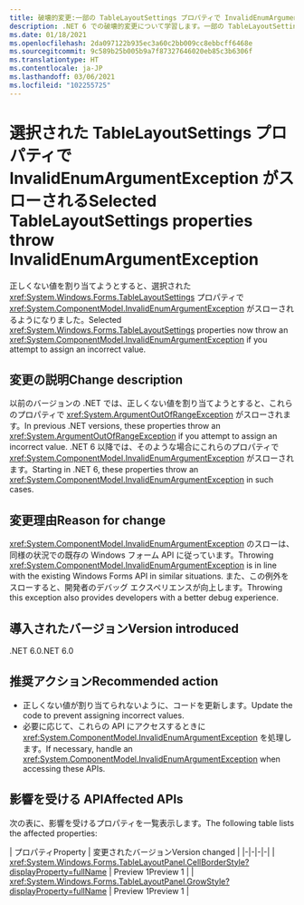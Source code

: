 ```yaml
---
title: 破壊的変更:一部の TableLayoutSettings プロパティで InvalidEnumArgumentException がスローされる
description: .NET 6 での破壊的変更について学習します。一部の TableLayoutSettings API で、無効な引数に対する InvalidEnumArgumentException がスローされるようになりました。
ms.date: 01/18/2021
ms.openlocfilehash: 2da097122b935ec3a60c2bb009cc8ebbcff6468e
ms.sourcegitcommit: 9c589b25b005b9a7f87327646020eb85c3b6306f
ms.translationtype: HT
ms.contentlocale: ja-JP
ms.lasthandoff: 03/06/2021
ms.locfileid: "102255725"
---
```

# <a name="selected-tablelayoutsettings-properties-throw-invalidenumargumentexception"></a><span data-ttu-id="1a36c-103">選択された TableLayoutSettings プロパティで InvalidEnumArgumentException がスローされる</span><span class="sxs-lookup"><span data-stu-id="1a36c-103">Selected TableLayoutSettings properties throw InvalidEnumArgumentException</span></span>

<span data-ttu-id="1a36c-104">正しくない値を割り当てようとすると、選択された <xref:System.Windows.Forms.TableLayoutSettings> プロパティで <xref:System.ComponentModel.InvalidEnumArgumentException> がスローされるようになりました。</span><span class="sxs-lookup"><span data-stu-id="1a36c-104">Selected <xref:System.Windows.Forms.TableLayoutSettings> properties now throw an <xref:System.ComponentModel.InvalidEnumArgumentException> if you attempt to assign an incorrect value.</span></span>

## <a name="change-description"></a><span data-ttu-id="1a36c-105">変更の説明</span><span class="sxs-lookup"><span data-stu-id="1a36c-105">Change description</span></span>

<span data-ttu-id="1a36c-106">以前のバージョンの .NET では、正しくない値を割り当てようとすると、これらのプロパティで <xref:System.ArgumentOutOfRangeException> がスローされます。</span><span class="sxs-lookup"><span data-stu-id="1a36c-106">In previous .NET versions, these properties throw an <xref:System.ArgumentOutOfRangeException> if you attempt to assign an incorrect value.</span></span> <span data-ttu-id="1a36c-107">.NET 6 以降では、そのような場合にこれらのプロパティで <xref:System.ComponentModel.InvalidEnumArgumentException> がスローされます。</span><span class="sxs-lookup"><span data-stu-id="1a36c-107">Starting in .NET 6, these properties throw an <xref:System.ComponentModel.InvalidEnumArgumentException> in such cases.</span></span>

## <a name="reason-for-change"></a><span data-ttu-id="1a36c-108">変更理由</span><span class="sxs-lookup"><span data-stu-id="1a36c-108">Reason for change</span></span>

<span data-ttu-id="1a36c-109"><xref:System.ComponentModel.InvalidEnumArgumentException> のスローは、同様の状況での既存の Windows フォーム API に従っています。</span><span class="sxs-lookup"><span data-stu-id="1a36c-109">Throwing <xref:System.ComponentModel.InvalidEnumArgumentException> is in line with the existing Windows Forms API in similar situations.</span></span> <span data-ttu-id="1a36c-110">また、この例外をスローすると、開発者のデバッグ エクスペリエンスが向上します。</span><span class="sxs-lookup"><span data-stu-id="1a36c-110">Throwing this exception also provides developers with a better debug experience.</span></span>

## <a name="version-introduced"></a><span data-ttu-id="1a36c-111">導入されたバージョン</span><span class="sxs-lookup"><span data-stu-id="1a36c-111">Version introduced</span></span>

<span data-ttu-id="1a36c-112">.NET 6.0</span><span class="sxs-lookup"><span data-stu-id="1a36c-112">.NET 6.0</span></span>

## <a name="recommended-action"></a><span data-ttu-id="1a36c-113">推奨アクション</span><span class="sxs-lookup"><span data-stu-id="1a36c-113">Recommended action</span></span>

- <span data-ttu-id="1a36c-114">正しくない値が割り当てられないように、コードを更新します。</span><span class="sxs-lookup"><span data-stu-id="1a36c-114">Update the code to prevent assigning incorrect values.</span></span>
- <span data-ttu-id="1a36c-115">必要に応じて、これらの API にアクセスするときに <xref:System.ComponentModel.InvalidEnumArgumentException> を処理します。</span><span class="sxs-lookup"><span data-stu-id="1a36c-115">If necessary, handle an <xref:System.ComponentModel.InvalidEnumArgumentException> when accessing these APIs.</span></span>

## <a name="affected-apis"></a><span data-ttu-id="1a36c-116">影響を受ける API</span><span class="sxs-lookup"><span data-stu-id="1a36c-116">Affected APIs</span></span>

<span data-ttu-id="1a36c-117">次の表に、影響を受けるプロパティを一覧表示します。</span><span class="sxs-lookup"><span data-stu-id="1a36c-117">The following table lists the affected properties:</span></span>

| <span data-ttu-id="1a36c-118">プロパティ</span><span class="sxs-lookup"><span data-stu-id="1a36c-118">Property</span></span> | <span data-ttu-id="1a36c-119">変更されたバージョン</span><span class="sxs-lookup"><span data-stu-id="1a36c-119">Version changed</span></span> |
|-|-|-|-|
| <xref:System.Windows.Forms.TableLayoutPanel.CellBorderStyle?displayProperty=fullName> | <span data-ttu-id="1a36c-120">Preview 1</span><span class="sxs-lookup"><span data-stu-id="1a36c-120">Preview 1</span></span> |
| <xref:System.Windows.Forms.TableLayoutPanel.GrowStyle?displayProperty=fullName> | <span data-ttu-id="1a36c-121">Preview 1</span><span class="sxs-lookup"><span data-stu-id="1a36c-121">Preview 1</span></span> |

<!--

### Affected APIs

- `P:System.Windows.Forms.TableLayoutPanel.CellBorderStyle`
- `P:System.Windows.Forms.TableLayoutPanel.GrowStyle`

### Category

Windows Forms

-->
